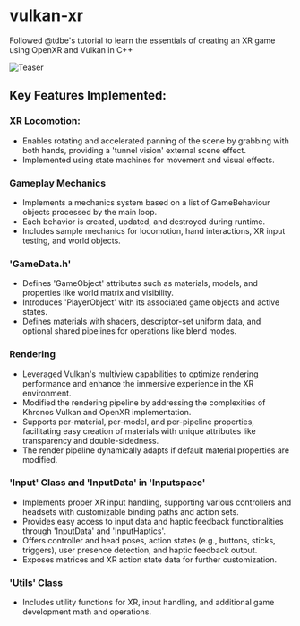 # vulkan-xr
Followed @tdbe's tutorial to learn the essentials of creating an XR game using OpenXR and Vulkan in C++

![Teaser](teaser.gif)

## Key Features Implemented:

### XR Locomotion:
- Enables rotating and accelerated panning of the scene by grabbing with both hands, providing a 'tunnel vision' external scene effect.
- Implemented using state machines for movement and visual effects.

### Gameplay Mechanics
- Implements a mechanics system based on a list of GameBehaviour objects processed by the main loop.
- Each behavior is created, updated, and destroyed during runtime.
- Includes sample mechanics for locomotion, hand interactions, XR input testing, and world objects.

### 'GameData.h'
- Defines 'GameObject' attributes such as materials, models, and properties like world matrix and visibility.
- Introduces 'PlayerObject' with its associated game objects and active states.
- Defines materials with shaders, descriptor-set uniform data, and optional shared pipelines for operations like blend modes.

### Rendering
- Leveraged Vulkan's multiview capabilities to optimize rendering performance and enhance the immersive experience in the XR environment.
- Modified the rendering pipeline by addressing the complexities of Khronos Vulkan and OpenXR implementation.
- Supports per-material, per-model, and per-pipeline properties, facilitating easy creation of materials with unique attributes like transparency and double-sidedness.
- The render pipeline dynamically adapts if default material properties are modified.

### 'Input' Class and 'InputData' in 'Inputspace'
- Implements proper XR input handling, supporting various controllers and headsets with customizable binding paths and action sets.
- Provides easy access to input data and haptic feedback functionalities through 'InputData' and 'InputHaptics'.
- Offers controller and head poses, action states (e.g., buttons, sticks, triggers), user presence detection, and haptic feedback output.
- Exposes matrices and XR action state data for further customization.

### 'Utils' Class
- Includes utility functions for XR, input handling, and additional game development math and operations.
